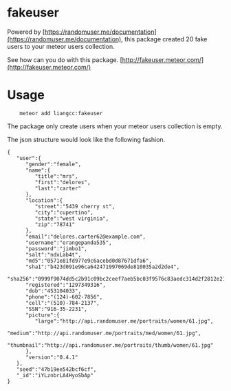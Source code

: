 # fakeuser

Powered by [https://randomuser.me/documentation](https://randomuser.me/documentation), this package created 20 fake users to your meteor users collection.

See how can you do with this package. [http://fakeuser.meteor.com/](http://fakeuser.meteor.com/)

# Usage

```
    meteor add liangcc:fakeuser

```

The package only create users when your meteor users collection is empty.

The json structure would look like the following fashion.
```
{  
   "user":{  
      "gender":"female",
      "name":{  
         "title":"mrs",
         "first":"delores",
         "last":"carter"
      },
      "location":{  
         "street":"5439 cherry st",
         "city":"cupertino",
         "state":"west virginia",
         "zip":"78741"
      },
      "email":"delores.carter62@example.com",
      "username":"orangepanda535",
      "password":"jimbo1",
      "salt":"ndxLab4t",
      "md5":"0571e81fd977e9c6acebd0d87671dfa6",
      "sha1":"b423d091e96ca642471997069de810035a2d2de4",
      "sha256":"0999f9074dd5c2b91c09bc2ceef7aeb5bc03f9576c83aedc314d2f2812e21739",
      "registered":"1297349316",
      "dob":"453104033",
      "phone":"(124)-602-7856",
      "cell":"(510)-784-2137",
      "SSN":"916-35-2231",
      "picture":{  
         "large":"http://api.randomuser.me/portraits/women/61.jpg",
         "medium":"http://api.randomuser.me/portraits/med/women/61.jpg",
         "thumbnail":"http://api.randomuser.me/portraits/thumb/women/61.jpg"
      },
      "version":"0.4.1"
   },
   "seed":"47b19ee542bcf6cf",
   "_id":"iYLznbrLA4HyoSbAp"
}
```
